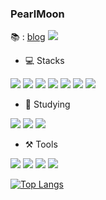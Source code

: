### PearlMoon

📚 : [blog](https://chicken-programmer.tistory.com)
 <a href="https://github.com/Pearlmoon997"><img src="https://hits.seeyoufarm.com/api/count/incr/badge.svg?url=https%3A%2F%2Fgithub.com%2Fseondal&count_bg=%23000000&title_bg=%23000000&icon=github.svg&icon_color=%23E7E7E7&title=GitHub&edge_flat=false)"/></a>


- 💻 Stacks

<img src="https://img.shields.io/badge/Java-004088?style=flat&logo=Java&logoColor=white"/> <img src="https://img.shields.io/badge/Spring-6DB33F?style=flat&logo=Spring&logoColor=white"/> <img src="https://img.shields.io/badge/SpringBoot-6DB33F?style=flat&logo=SpringBoot&logoColor=white"/>  <img src="https://img.shields.io/badge/PostgreSQL-4169E1?style=flat&logo=PostgreSQL&logoColor=white"/> <img src="https://img.shields.io/badge/jQuery-0769AD?style=flat&logo=jQuery&logoColor=white"/> <img src="https://img.shields.io/badge/MySQL-4479A1?style=flat&logo=MySQL&logoColor=white"/>
<img src="https://img.shields.io/badge/Swagger-85EA2D?style=flat&logo=Swagger&logoColor=white"/>


- 📝 Studying

<img src="https://img.shields.io/badge/JavaScript-F7DF1E?style=flat&logo=JavaScript&logoColor=white"/>  <img src="https://img.shields.io/badge/AWS-232F3E?style=flat&logo=Amazon AWS&logoColor=white"/> <img src="https://img.shields.io/badge/Node.js-339933?style=flat&logo=Node.js&logoColor=white"/>



- ⚒ Tools

<img src="https://img.shields.io/badge/IntelliJ-000000?style=flat&logo=IntelliJ IDEA&logoColor=white"/> <img src="https://img.shields.io/badge/GitHub-181717?style=flat&logo=GitHub&logoColor=white"/> <img src="https://img.shields.io/badge/Notion-000000?style=flat&logo=Notion&logoColor=white"/> <img src="https://img.shields.io/badge/Eclipse IDE-2C2255?style=flat&logo=Eclipse&logoColor=white"/>


[![Top Langs](https://github-readme-stats.vercel.app/api/top-langs/?username=pearlmoon997&layout=compact)](https://github.com/anuraghazra/github-readme-stats)
